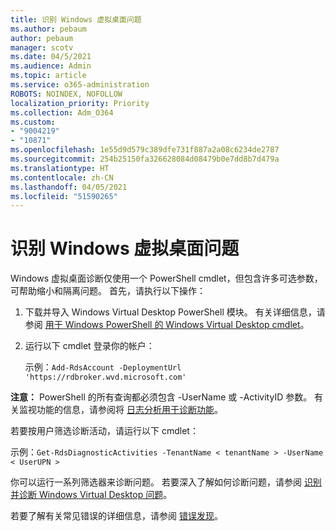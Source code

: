 ```yaml
---
title: 识别 Windows 虚拟桌面问题
ms.author: pebaum
author: pebaum
manager: scotv
ms.date: 04/5/2021
ms.audience: Admin
ms.topic: article
ms.service: o365-administration
ROBOTS: NOINDEX, NOFOLLOW
localization_priority: Priority
ms.collection: Adm_O364
ms.custom:
- "9004219"
- "10871"
ms.openlocfilehash: 1e55d9d579c389dfe731f887a2a08c6234de2787
ms.sourcegitcommit: 254b25150fa326628084d08479b0e7dd8b7d479a
ms.translationtype: HT
ms.contentlocale: zh-CN
ms.lasthandoff: 04/05/2021
ms.locfileid: "51590265"
---
```

# <a name="identify-windows-virtual-desktop-issues"></a>识别 Windows 虚拟桌面问题

Windows 虚拟桌面诊断仅使用一个 PowerShell cmdlet，但包含许多可选参数，可帮助缩小和隔离问题。 首先，请执行以下操作： 

1. 下载并导入 Windows Virtual Desktop PowerShell 模块。 有关详细信息，请参阅 [用于 Windows PowerShell 的 Windows Virtual Desktop cmdlet](https://docs.microsoft.com/powershell/windows-virtual-desktop/overview)。

1. 运行以下 cmdlet 登录你的帐户：
    
    示例：`Add-RdsAccount -DeploymentUrl 'https://rdbroker.wvd.microsoft.com'`

**注意：** PowerShell 的所有查询都必须包含 -UserName 或 -ActivityID 参数。 有关监视功能的信息，请参阅将 [日志分析用于诊断功能](https://go.microsoft.com/fwlink/?linkid=2126847)。

若要按用户筛选诊断活动，请运行以下 cmdlet：

示例：`Get-RdsDiagnosticActivities -TenantName < tenantName > -UserName < UserUPN >`

你可以运行一系列筛选器来诊断问题。 若要深入了解如何诊断问题，请参阅 [识别并诊断 Windows Virtual Desktop 问题](https://docs.microsoft.com/azure/virtual-desktop/diagnostics-role-service#diagnose-issues-with-powershell)。

若要了解有关常见错误的详细信息，请参阅 [错误发现](https://docs.microsoft.com/azure/virtual-desktop/diagnostics-role-service#common-error-scenarios)。
